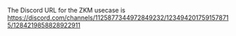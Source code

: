 The Discord URL for the ZKM usecase is https://discord.com/channels/1125877344972849232/1234942017591578715/1284219858828922911
